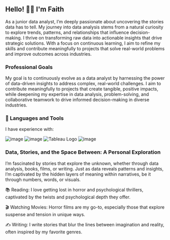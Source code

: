 Hello! 👋🏾 I'm Faith
---
As a junior data analyst, I’m deeply passionate about uncovering the stories data has to tell. My journey into data analysis stems from a natural curiosity to explore trends, patterns, and relationships that influence decision-making. I thrive on transforming raw data into actionable insights that drive strategic solutions. With a focus on continuous learning, I aim to refine my skills and contribute meaningfully to projects that solve real-world problems and improve outcomes across industries.

### Professional Goals

My goal is to continuously evolve as a data analyst by harnessing the power of data-driven insights to address complex, real-world challenges. I aim to contribute meaningfully to projects that create tangible, positive impacts, while deepening my expertise in data analysis, problem-solving, and collaborative teamwork to drive informed decision-making in diverse industries.

### 🔨 Languages and Tools

I have experience with:

![image](https://github.com/FaithMnisi/FaithMnisi/assets/146010827/ef8614a4-3b45-420c-a002-c427e4f7f200)
![image](https://github.com/FaithMnisi/FaithMnisi/assets/146010827/95430a4f-073a-47a9-9765-56717130a6db)
![Tableau Logo](https://www.tableau.com/themes/custom/tableau_www/logo.png)
![image](https://github.com/FaithMnisi/FaithMnisi/assets/146010827/e38cf03e-3e09-48a1-8dad-662af269fd4a)

### Data, Stories, and the Space Between: A Personal Exploration
I’m fascinated by stories that explore the unknown, whether through data analysis, books, films, or writing. Just as data reveals patterns and insights, I’m captivated by the hidden layers of meaning within narratives, be it through numbers, words, or visuals.

📚 Reading: I love getting lost in horror and psychological thrillers, captivated by the twists and psychological depth they offer.

🎬 Watching Movies: Horror films are my go-to, especially those that explore suspense and tension in unique ways.

✍️ Writing: I write stories that blur the lines between imagination and reality, often inspired by my favorite genres.
<!---
FaithMnisi/FaithMnisi is a ✨ special ✨ repository because its `README.md` (this file) appears on your GitHub profile.
You can click the Preview link to take a look at your changes.
--->
